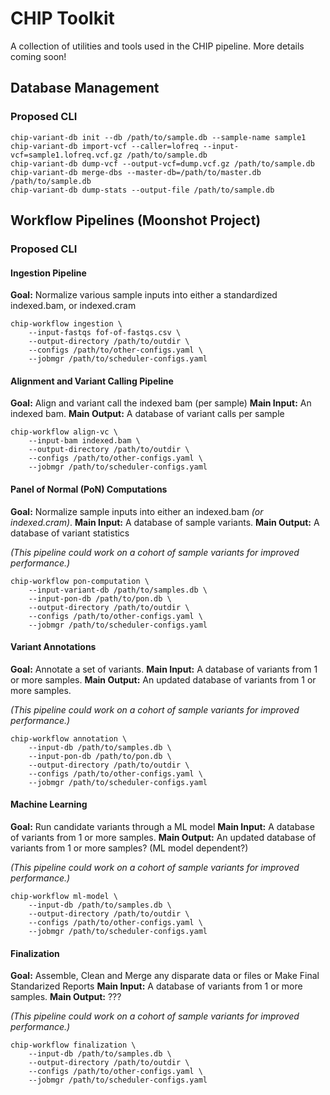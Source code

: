 # CHIP Toolkit

A collection of utilities and tools used in the CHIP pipeline.  More details coming soon!

## Database Management

### Proposed CLI

    chip-variant-db init --db /path/to/sample.db --sample-name sample1
    chip-variant-db import-vcf --caller=lofreq --input-vcf=sample1.lofreq.vcf.gz /path/to/sample.db
    chip-variant-db dump-vcf --output-vcf=dump.vcf.gz /path/to/sample.db
    chip-variant-db merge-dbs --master-db=/path/to/master.db /path/to/sample.db
    chip-variant-db dump-stats --output-file /path/to/sample.db

## Workflow Pipelines (Moonshot Project)

### Proposed CLI

#### Ingestion Pipeline

**Goal:** Normalize various sample inputs into either a standardized indexed.bam, or indexed.cram

    chip-workflow ingestion \
        --input-fastqs fof-of-fastqs.csv \
        --output-directory /path/to/outdir \
        --configs /path/to/other-configs.yaml \
        --jobmgr /path/to/scheduler-configs.yaml

#### Alignment and Variant Calling Pipeline

**Goal:** Align and variant call the indexed bam (per sample)
**Main Input:** An indexed bam.
**Main Output:** A database of variant calls per sample

    chip-workflow align-vc \
        --input-bam indexed.bam \
        --output-directory /path/to/outdir \
        --configs /path/to/other-configs.yaml \
        --jobmgr /path/to/scheduler-configs.yaml

#### Panel of Normal (PoN) Computations

**Goal:** Normalize sample inputs into either an indexed.bam _(or indexed.cram)_.
**Main Input:** A database of sample variants.
**Main Output:** A database of variant statistics

_(This pipeline could work on a cohort of sample variants for improved performance.)_

    chip-workflow pon-computation \
        --input-variant-db /path/to/samples.db \
        --input-pon-db /path/to/pon.db \
        --output-directory /path/to/outdir \
        --configs /path/to/other-configs.yaml \
        --jobmgr /path/to/scheduler-configs.yaml

#### Variant Annotations

**Goal:** Annotate a set of variants.
**Main Input:** A database of variants from 1 or more samples.
**Main Output:** An updated database of variants from 1 or more samples.

_(This pipeline could work on a cohort of sample variants for improved performance.)_

    chip-workflow annotation \
        --input-db /path/to/samples.db \
        --input-pon-db /path/to/pon.db \
        --output-directory /path/to/outdir \
        --configs /path/to/other-configs.yaml \
        --jobmgr /path/to/scheduler-configs.yaml

#### Machine Learning

**Goal:** Run candidate variants through a ML model
**Main Input:** A database of variants from 1 or more samples.
**Main Output:** An updated database of variants from 1 or more samples? (ML model dependent?)

_(This pipeline could work on a cohort of sample variants for improved performance.)_

    chip-workflow ml-model \
        --input-db /path/to/samples.db \
        --output-directory /path/to/outdir \
        --configs /path/to/other-configs.yaml \
        --jobmgr /path/to/scheduler-configs.yaml

#### Finalization

**Goal:** Assemble, Clean and Merge any disparate data or files or  Make Final Standarized Reports
**Main Input:** A database of variants from 1 or more samples.
**Main Output:** ???

_(This pipeline could work on a cohort of sample variants for improved performance.)_

    chip-workflow finalization \
        --input-db /path/to/samples.db \
        --output-directory /path/to/outdir \
        --configs /path/to/other-configs.yaml \
        --jobmgr /path/to/scheduler-configs.yaml
